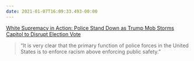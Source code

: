 ```yaml
---
date: 2021-01-07T16:09:33.493-00:00
---
```

[White Supremacy in Action: Police Stand Down as Trump Mob Storms Capitol to Disrupt Election Vote](https://www.democracynow.org/2021/1/7/us_capitol_pro_trump_mob_insurrection)

> “It is very clear that the primary function of police forces in the United States is to enforce racism above enforcing public safety.”
